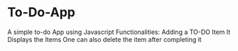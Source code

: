 # To-Do-App
A simple to-do App using Javascript
Functionalities: Adding a TO-DO Item
It Displays the Items
One can also delete the item after completing it
